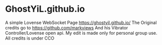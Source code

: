 # GhostYiL.github.io
A simple Lovense WebSocket Page
https://ghostyil.github.io/
The Original credits go to https://github.com/markviews
And his Vibrator Controller/Lovense open api.
My edit is made only for personal group use.
All credits is under CCO 
